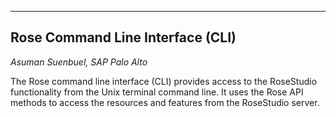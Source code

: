 -----------------------
## Rose Command Line Interface (CLI)

_Asuman Suenbuel, SAP Palo Alto_

The Rose command line interface (CLI) provides access to the
RoseStudio functionality from the Unix terminal command line. It uses
the Rose API methods to access the resources and features from the
RoseStudio server.

